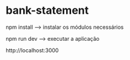 # bank-statement
npm install --> instalar os módulos necessários

npm run dev --> executar a aplicação

http://localhost:3000

